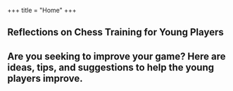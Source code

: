 +++
title = "Home"
+++

## Reflections on Chess Training for Young Players ##

## Are you seeking to improve your game? Here are ideas, tips, and suggestions to help the young players improve. ## 


